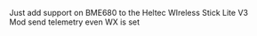 Just add support on BME680 to the Heltec WIreless Stick Lite V3  
Mod send telemetry even WX is set
